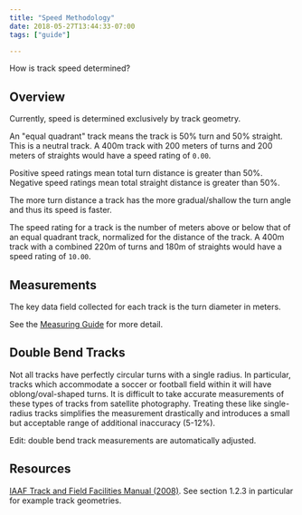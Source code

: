 ```yaml
---
title: "Speed Methodology"
date: 2018-05-27T13:44:33-07:00
tags: ["guide"]

---
```

How is track speed determined?
<!--more-->

## Overview

Currently, speed is determined exclusively by track geometry.

An "equal quadrant" track means the track is 50% turn and 50% straight. This is a neutral track. A 400m track with 200 meters of turns and 200 meters of straights would have a speed rating of `0.00`.

Positive speed ratings mean total turn distance is greater than 50%. Negative speed ratings mean total straight distance is greater than 50%.

The more turn distance a track has the more gradual/shallow the turn angle and thus its speed is faster.

The speed rating for a track is the number of meters above or below that of an equal quadrant track, normalized for the distance of the track. A 400m track with a combined 220m of turns and 180m of straights would have a speed rating of `10.00`.

## Measurements

The key data field collected for each track is the turn diameter in meters.

See the <a href="/measuring/">Measuring Guide</a> for more detail.

## Double Bend Tracks

Not all tracks have perfectly circular turns with a single radius. In particular, tracks which accommodate a soccer or football field within it will have oblong/oval-shaped turns. It is difficult to take accurate measurements of these types of tracks from satellite photography. Treating these like single-radius tracks simplifies the measurement drastically and introduces a small but acceptable range of additional inaccuracy (5-12%).

Edit: double bend track measurements are automatically adjusted.

## Resources

[IAAF Track and Field Facilities Manual (2008)](https://www.iaaf.org/download/download?filename=77c027b0-46b8-405d-9ffd-889fa28e3f6e.pdf&urlslug=IAAF%20Track%20and%20Field%20Facilities%20). See section 1.2.3 in particular for example track geometries.
